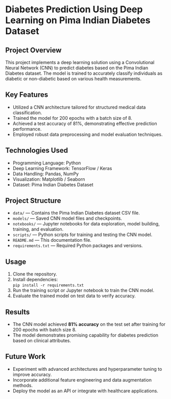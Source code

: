 # Diabetes Prediction Using Deep Learning on Pima Indian Diabetes Dataset

## Project Overview
This project implements a deep learning solution using a Convolutional Neural Network (CNN) to predict diabetes based on the Pima Indian Diabetes dataset. The model is trained to accurately classify individuals as diabetic or non-diabetic based on various health measurements.

## Key Features
- Utilized a CNN architecture tailored for structured medical data classification.
- Trained the model for 200 epochs with a batch size of 8.
- Achieved a test accuracy of 81%, demonstrating effective prediction performance.
- Employed robust data preprocessing and model evaluation techniques.

## Technologies Used
- Programming Language: Python
- Deep Learning Framework: TensorFlow / Keras
- Data Handling: Pandas, NumPy
- Visualization: Matplotlib / Seaborn
- Dataset: Pima Indian Diabetes Dataset

## Project Structure
- `data/` — Contains the Pima Indian Diabetes dataset CSV file.
- `models/` — Saved CNN model files and checkpoints.
- `notebooks/` — Jupyter notebooks for data exploration, model building, training, and evaluation.
- `scripts/` — Python scripts for training and testing the CNN model.
- `README.md` — This documentation file.
- `requirements.txt` — Required Python packages and versions.

## Usage
1. Clone the repository.
2. Install dependencies:  
   `pip install -r requirements.txt`
3. Run the training script or Jupyter notebook to train the CNN model.  
4. Evaluate the trained model on test data to verify accuracy.

## Results
- The CNN model achieved **81% accuracy** on the test set after training for 200 epochs with batch size 8.
- The model demonstrates promising capability for diabetes prediction based on clinical attributes.

## Future Work
- Experiment with advanced architectures and hyperparameter tuning to improve accuracy.
- Incorporate additional feature engineering and data augmentation methods.
- Deploy the model as an API or integrate with healthcare applications.


